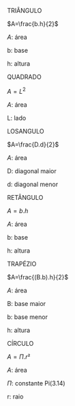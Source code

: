 TRIÂNGULO

$A=\frac{b.h}{2}$

$A$: área 

b: base

h: altura 

QUADRADO 

$A=L^{2}$

$A$: área 

L: lado


LOSANGULO

$A=\frac{D.d}{2}$

$A$: área 

D: diagonal maior

d: diagonal menor

RETÂNGULO 

$A=b.h$

$A$: área 

b: base

h: altura 

TRAPÉZIO 

$A=\frac{(B.b).h}{2}$

$A$: área 

B: base maior

b: base menor 

h: altura 

CÍRCULO 

$A=\Pi.r²$

$A$: área 

$\Pi$: constante Pi(3.14)

r: raio 
